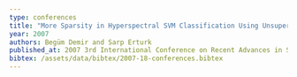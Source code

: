 ```yaml
---
type: conferences
title: "More Sparsity in Hyperspectral SVM Classification Using Unsupervised Pre-Segmentation in the Training Phase"
year: 2007
authors: Begüm Demir and Sarp Erturk
published_at: 2007 3rd International Conference on Recent Advances in Space Technologies, 271-274, 2007
bibtex: /assets/data/bibtex/2007-18-conferences.bibtex 
---
```

